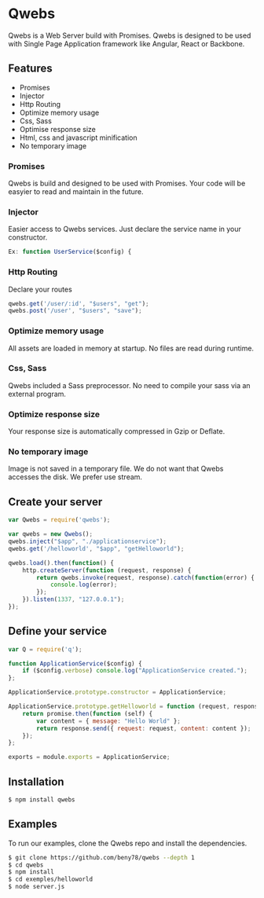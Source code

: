 # Qwebs
Qwebs is a Web Server build with Promises.
Qwebs is designed to be used with Single Page Application framework like Angular, React or Backbone.

## Features

  * Promises
  * Injector
  * Http Routing
  * Optimize memory usage
  * Css, Sass
  * Optimise response size
  * Html, css and javascript minification
  * No temporary image
  
### Promises

Qwebs is build and designed to be used with Promises.
Your code will be easyier to read and maintain in the future.

### Injector

Easier access to Qwebs services.
Just declare the service name in your constructor.

```js
Ex: function UserService($config) {
```

### Http Routing

Declare your routes

```js
qwebs.get('/user/:id', "$users", "get"); 
qwebs.post('/user', "$users", "save"); 
```

### Optimize memory usage

All assets are loaded in memory at startup.
No files are read during runtime.

### Css, Sass

Qwebs included a Sass preprocessor.
No need to compile your sass via an external program.

### Optimize response size

Your response size is automatically compressed in Gzip or Deflate.

### No temporary image

Image is not saved in a temporary file.
We do not want that Qwebs accesses the disk.
We prefer use stream.

## Create your server

```js
var Qwebs = require('qwebs');

var qwebs = new Qwebs();
qwebs.inject("$app", "./applicationservice");
qwebs.get('/helloworld', "$app", "getHelloworld"); 

qwebs.load().then(function() {
    http.createServer(function (request, response) {
        return qwebs.invoke(request, response).catch(function(error) {
            console.log(error);
        });
    }).listen(1337, "127.0.0.1");
});
```

## Define your service

```js
var Q = require('q');

function ApplicationService($config) {
    if ($config.verbose) console.log("ApplicationService created.");
};

ApplicationService.prototype.constructor = ApplicationService;

ApplicationService.prototype.getHelloworld = function (request, response, promise) {
    return promise.then(function (self) {
        var content = { message: "Hello World" };
        return response.send({ request: request, content: content });
    });
};

exports = module.exports = ApplicationService;
```

## Installation

```bash
$ npm install qwebs
```

## Examples

To run our examples, clone the Qwebs repo and install the dependencies.

```bash
$ git clone https://github.com/beny78/qwebs --depth 1
$ cd qwebs
$ npm install
$ cd exemples/helloworld
$ node server.js
```



  